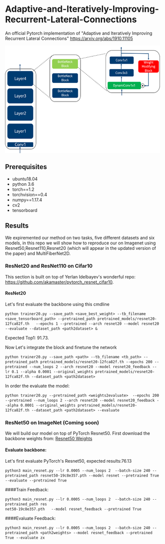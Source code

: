 # Adaptive-and-Iteratively-Improving-Recurrent-Lateral-Connections
An official Pytorch implementation of "Adaptive and Iteratively Improving Recurrent Lateral Connections" https://arxiv.org/abs/1910.11105 <p align="center">
<img src="BasicFeedback.png" alt="smiley" height="350px" width="600px"/>
</p>  

## Prerequisites
- ubuntu18.04
- python 3.6
- torch==1.2
- torchvision==0.4
- numpy==1.17.4
- cv2
- tensorboard 
  
## Results  
We expiremented our method on two tasks, five different datasets and six models, in this repo we will show how to reproduce our on Imagenet using Resnet50,Resnet110,Resnet20 (which will appear in the updated version of the paper) and MultiFiberNet2D.

### ResNet20 and ResNet110 on Cifar10
This section is built on top of  Yerlan Idelbayev's wonderful repo: https://github.com/akamaster/pytorch_resnet_cifar10.
#### ResNet20 
Let's first evaluate the backbone using this cmdline
```
python trainer20.py --save_path <save_best_weight> --tb_filename <save_tensorboard_path> --pretrained_path pretrained_models/resnet20-12fca82f.th   --epochs 1 --pretrained --arch resnet20 --model resnet20 --evaluate --dataset_path <path2dataset> &  
```
Expected Top1: 91.73.

Now Let's integrate the block and finetune the network
```
python trainer20.py --save_path <path> --tb_filename <tb_path> --pretrained_path pretrained_models/resnet20-12fca82f.th --epochs 200 --pretrained --num_loops 2 --arch resnet20 --model resnet20_feedback --lr 0.1 --alpha 0.0001 --original_weights pretrained_models/resnet20-12fca82f.th --dataset_path <path2dataset> 
```

In order the evaluate the model:
```
python trainer20.py --pretrained_path <weights2evaluate>  --epochs 200 --pretrained --num_loops 2 --arch resnet20 --model resnet20_feedback --alpha 0.0001 --original_weights pretrained_models/resnet20-12fca82f.th --dataset_path <path2dataset> --evaluate
```

### ResNet50 on ImageNet (Coming soon)
We will build our model on top of PyTorch Resnet50.
First download the backbone weights from:
[Resnet50 Weights](https://download.pytorch.org/models/resnet50-19c8e357.pth)
#### Evaluate backbone:
Let's first evaluate PyTorch's Resnet50, expected results:76.13
```
python3 main_resnet.py --lr 0.0005 --num_loops 2  --batch-size 240 --pretrained_path resnet50-19c8e357.pth --model resnet --pretrained True --evaluate --pretrained True
```
####Train Feedback:
```
python3 main_resnet.py --lr 0.0005 --num_loops 2  --batch-size 240 --pretrained_path res
net50-19c8e357.pth   --model resnet_feedback --pretrained True
```
####Evaluate Feedback:
```
python3 main_resnet.py --lr 0.0005 --num_loops 2  --batch-size 240 --pretrained_path <path2weights> --model resnet_feedback --pretrained True --evaluate zx
```

